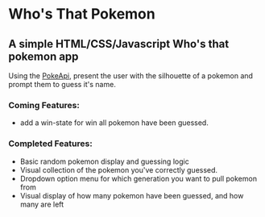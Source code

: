 # Who's That Pokemon
## A simple HTML/CSS/Javascript Who's that pokemon app

Using the [PokeApi](https://pokeapi.co/), present the user with the silhouette of a pokemon and prompt them to guess it's name.

### Coming Features:
- add a win-state for win all pokemon have been guessed.

### Completed Features:
- Basic random pokemon display and guessing logic 
- Visual collection of the pokemon you've correctly guessed.
- Dropdown option menu for which generation you want to pull pokemon from
- Visual display of how many pokemon have been guessed, and how many are left
